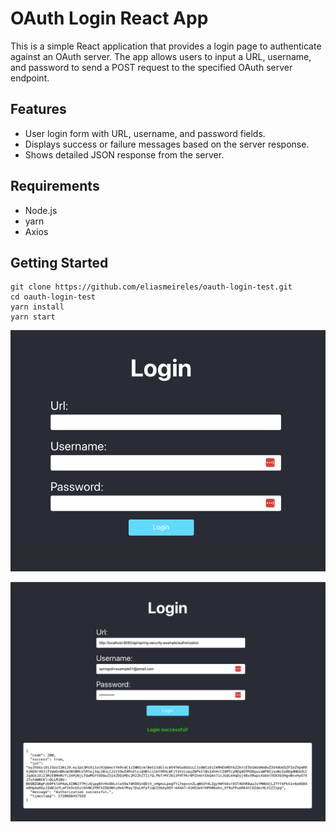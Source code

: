 # OAuth Login React App

This is a simple React application that provides a login page to authenticate against an OAuth server. The app allows
users to input a URL, username, and password to send a POST request to the specified OAuth server endpoint.

## Features

- User login form with URL, username, and password fields.
- Displays success or failure messages based on the server response.
- Shows detailed JSON response from the server.

## Requirements

- Node.js
- yarn
- Axios

## Getting Started

```shell
git clone https://github.com/eliasmeireles/oauth-login-test.git
cd oauth-login-test
yarn install
yarn start
```

![login-ok.png](/doc/home.png)

![login-ok.png](/doc/login-ok.png)